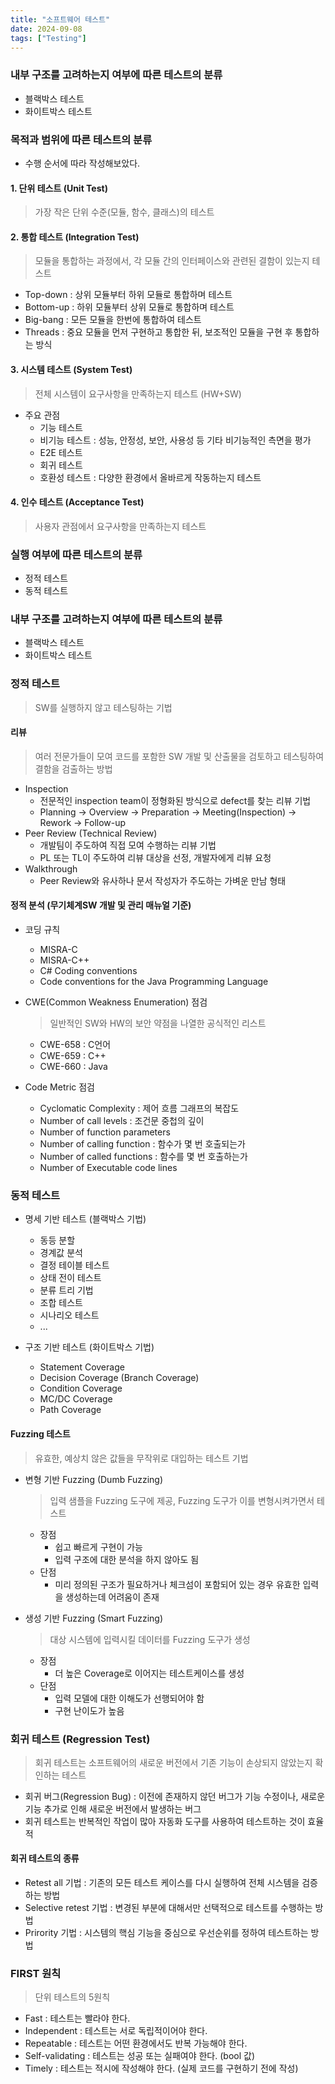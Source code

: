 ```yaml
---
title: "소프트웨어 테스트"
date: 2024-09-08
tags: ["Testing"]
---
```


### 내부 구조를 고려하는지 여부에 따른 테스트의 분류
- 블랙박스 테스트
- 화이트박스 테스트


### 목적과 범위에 따른 테스트의 분류

- 수행 순서에 따라 작성해보았다.

#### 1. 단위 테스트 (Unit Test)
> 가장 작은 단위 수준(모듈, 함수, 클래스)의 테스트

#### 2. 통합 테스트 (Integration Test)
> 모듈을 통합하는 과정에서, 각 모듈 간의 인터페이스와 관련된 결함이 있는지 테스트

- Top-down : 상위 모듈부터 하위 모듈로 통합하며 테스트
- Bottom-up : 하위 모듈부터 상위 모듈로 통합하며 테스트
- Big-bang : 모든 모듈을 한번에 통합하여 테스트
- Threads : 중요 모듈을 먼저 구현하고 통합한 뒤, 보조적인 모듈을 구현 후 통합하는 방식

#### 3. 시스템 테스트 (System Test)
> 전체 시스템이 요구사항을 만족하는지 테스트 (HW+SW)

- 주요 관점
    - 기능 테스트
    - 비기능 테스트 : 성능, 안정성, 보안, 사용성 등 기타 비기능적인 측면을 평가
    - E2E 테스트
    - 회귀 테스트
    - 호환성 테스트 : 다양한 환경에서 올바르게 작동하는지 테스트

#### 4. 인수 테스트 (Acceptance Test)
> 사용자 관점에서 요구사항을 만족하는지 테스트


### 실행 여부에 따른 테스트의 분류
- 정적 테스트
- 동적 테스트

### 내부 구조를 고려하는지 여부에 따른 테스트의 분류
- 블랙박스 테스트
- 화이트박스 테스트

### 정적 테스트
> SW를 실행하지 않고 테스팅하는 기법

#### 리뷰
> 여러 전문가들이 모여 코드를 포함한 SW 개발 및 산출물을 검토하고 테스팅하여 결함을 검출하는 방법

- Inspection
	- 전문적인 inspection team이 정형화된 방식으로 defect를 찾는 리뷰 기법
	- Planning -> Overview -> Preparation -> Meeting(Inspection) -> Rework -> Follow-up
- Peer Review (Technical Review)
	- 개발팀이 주도하여 직접 모여 수행하는 리뷰 기법
	- PL 또는 TL이 주도하여 리뷰 대상을 선정, 개발자에게 리뷰 요청
- Walkthrough
	- Peer Review와 유사하나 문서 작성자가 주도하는 가벼운 만남 형태

#### 정적 분석 (무기체계SW 개발 및 관리 매뉴얼 기준)
- 코딩 규칙
	- MISRA-C
	- MISRA-C++
	- C# Coding conventions
	- Code conventions for the Java Programming Language

- CWE(Common Weakness Enumeration) 점검
	> 일반적인 SW와 HW의 보안 약점을 나열한 공식적인 리스트
	- CWE-658 : C언어
	- CWE-659 : C++
	- CWE-660 : Java

- Code Metric 점검
	- Cyclomatic Complexity : 제어 흐름 그래프의 복잡도
	- Number of call levels : 조건문 중첩의 깊이
	- Number of function parameters
	- Number of calling function : 함수가 몇 번 호출되는가
	- Number of called functions : 함수를 몇 번 호출하는가
	- Number of Executable code lines


### 동적 테스트

- 명세 기반 테스트 (블랙박스 기법)
	- 동등 분할
	- 경계값 분석
	- 결정 테이블 테스트
	- 상태 전이 테스트
	- 분류 트리 기법
	- 조합 테스트
	- 시나리오 테스트
	- ...

- 구조 기반 테스트 (화이트박스 기법)
	- Statement Coverage
	- Decision Coverage (Branch Coverage)
	- Condition Coverage
	- MC/DC Coverage
	- Path Coverage

#### Fuzzing 테스트
> 유효한, 예상치 않은 값들을 무작위로 대입하는 테스트 기법

- 변형 기반 Fuzzing (Dumb Fuzzing)
	> 입력 샘플을 Fuzzing 도구에 제공, Fuzzing 도구가 이를 변형시켜가면서 테스트
	- 장점
		- 쉽고 빠르게 구현이 가능
		- 입력 구조에 대한 분석을 하지 않아도 됨
	- 단점
		- 미리 정의된 구조가 필요하거나 체크섬이 포함되어 있는 경우 유효한 입력을 생성하는데 어려움이 존재

- 생성 기반 Fuzzing (Smart Fuzzing)
	> 대상 시스템에 입력시킬 데이터를 Fuzzing 도구가 생성
	- 장점
		- 더 높은 Coverage로 이어지는 테스트케이스를 생성
	- 단점
		- 입력 모델에 대한 이해도가 선행되어야 함
		- 구현 난이도가 높음



### 회귀 테스트 (Regression Test)

> 회귀 테스트는 소프트웨어의 새로운 버전에서 기존 기능이 손상되지 않았는지 확인하는 테스트

- 회귀 버그(Regression Bug) : 이전에 존재하지 않던 버그가 기능 수정이나, 새로운 기능 추가로 인해 새로운 버전에서 발생하는 버그
- 회귀 테스트는  반복적인 작업이 많아 자동화 도구를 사용하여 테스트하는 것이 효율적

#### 회귀 테스트의 종류
- Retest all 기법 : 기존의 모든 테스트 케이스를 다시 실행하여 전체 시스템을 검증하는 방법
- Selective retest 기법 : 변경된 부분에 대해서만 선택적으로 테스트를 수행하는 방법
- Prirority 기법 : 시스템의 핵심 기능을 중심으로 우선순위를 정하여 테스트하는 방법


### FIRST 원칙

> 단위 테스트의 5원칙

- Fast : 테스트는 빨라야 한다.
- Independent : 테스트는 서로 독립적이어야 한다.
- Repeatable : 테스트는 어떤 환경에서도 반복 가능해야 한다.
- Self-validating : 테스트는 성공 또는 실패여야 한다. (bool 값)
- Timely : 테스트는 적시에 작성해야 한다. (실제 코드를 구현하기 전에 작성)

